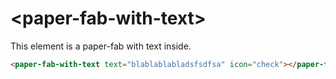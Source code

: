 # \<paper-fab-with-text\>
This element is a paper-fab with text inside.
```html
<paper-fab-with-text text="blablablabladsfsdfsa" icon="check"></paper-fab-with-text>
```
